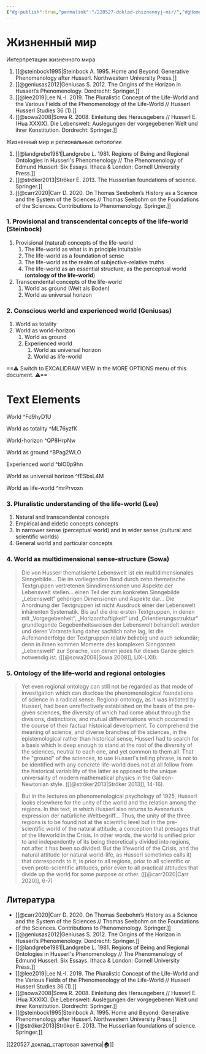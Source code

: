 ```yaml
---
{"dg-publish":true,"permalink":"/220527-doklad-zhiznennyj-mir/","dgHomeLink":false,"dgPassFrontmatter":false}
---
```


# Жизненный мир
Интерпретации жизненного мира
1. [[@steinbock1995|Steinbock A. 1995. Home and Beyond: Generative Phenomenology after Husserl. Northwestern University Press.]]
2. [[@geniusas2012|Geniusas S. 2012. The Origins of the Horizon in Husserl’s Phenomenology. Dordrecht: Springer.]]
3. [[@lee2019|Lee N.-I. 2019. The Pluralistic Concept of the Life-World and the Various Fields of the Phenomenology of the Life-World // Husserl Husserl Studies 36 (1).]]
4. [[@sowa2008|Sowa R. 2008. Einleitung des Herausgebers // Husserl E. (Hua XXXIX). Die Lebenswelt: Auslegungen der vorgegebenen Welt und ihrer Konstitution. Dordrecht: Springer.]]

Жизненный мир и региональные онтологии
1. [[@landgrebe1981|Landgrebe L. 1981. Regions of Being and Regional Ontologies in Husserl's Phenomenology // The Phenomenology of Edmund Husserl: Six Essays. Ithaca & London: Cornell University Press.]]
2. [[@ströker2013|Ströker E. 2013. The Husserlian foundations of science. Springer.]]
3. [[@carr2020|Carr D. 2020. On Thomas Seebohm’s History as a Science and the System of the Sciences // Thomas Seebohm on the Foundations of the Sciences. Contributions to Phenomenology. Springer.]]

### 1. Provisional and transcendental concepts of the life-world (Steinbock)
1. Provisional (natural) concepts of the life-world
	1. The life-world as what is in principle intuitable
	2. The life-world as a foundation of sense
	3. The life-world as the realm of subjective-relative truths
	4. The life-world as an essential structure, as the perceptual world (**ontology of the life-world**)
2. Transcendental concepts of the life-world
	1. World as ground (Welt als Boden)
	2. World as universal horizon


### 2. Conscious world and experienced world (Geniusas)
1. World as totality
2. World as world-horizon
	1. World as ground
	2. Experienced world
		1. World as universal horizon
		2. World as life-world


<div class="transclusion internal-embed is-loaded"><div class="markdown-embed">

<div class="markdown-embed-title">



</div>


==⚠  Switch to EXCALIDRAW VIEW in the MORE OPTIONS menu of this document. ⚠==


# Text Elements
World ^Fd9hyD1U

World as totality ^ML76yzfK

World-horizon ^QP8HrpNw

World as ground ^BPag2WLO

Experienced world ^blO0p9hn

World as universal horizon ^fESbsL4M

World as life-world ^mrPrvoxn



</div></div>



### 3. Pluralistic understanding of the life-world (Lee)
1. Natural and transcendental concepts
2. Empirical and eidetic concepts concepts
3. In narrower sense (perceptual world) and in wider sense (cultural and scientific worlds)
4. General world and particular concepts


### 4. World as multidimensional sense-structure (Sowa)
> Die von Husserl thematisierte Lebenswelt ist ein multidimensionales Sinngebilde… Die im vorliegenden Band durch zehn thematische Textgruppen vertretenen Sinndimensionen und Aspekte der Lebenswelt stellen… einen Teil der zum konkreten Sinngebilde „Lebenswelt“ gehörigen Dimensionen und Aspekte dar… Die Anordnung der Textgruppen ist nicht Ausdruck einer der Lebenswelt inhärenten Systematik. Bis auf die drei ersten Textgruppen, in denen mit „Vorgegebenheit“, „Horizonthaftigkeit“ und „Orientierungsstruktur“ grundlegende Gegebenheitsweisen der Lebenswelt behandelt werden und deren Voranstellung daher sachlich nahe lag, ist die Aufeinanderfolge der Textgruppen relativ beliebig und auch sekundär; denn in ihnen kommen Momente des komplexen Sinnganzen „Lebenswelt“ zur Sprache, von denen jedes für dieses Ganze gleich notwendig ist. ([[@sowa2008|Sowa 2008]], LIX-LXII).


### 5.  Ontology of the life-world and regional ontologies
> Yet even regional ontology can still not be regarded as that mode of investigation which can disclose the phenomenological foundations of science in a radical sense.
> Regional ontology, as it was initiated by Husserl, had been unreflectively established on the basis of the pre-given sciences, the diversity of which had come about through the divisions, distinctions, and mutual differentiations which occurred in the course of their factual historical development. 
> To comprehend the meaning of science, and diverse branches of the sciences, in the epistemological rather than historical sense, Husserl had to search for a basis which is deep enough to stand at the root of the diversity of the sciences, neutral to each one, and yet common to them all.
> That the "ground" of the sciences, to use Husserl's telling phrase, is not to be identified with any concrete life-world does not at all follow from the historical variability of the latter as opposed to the unique universality of modern mathematical physics in the Galleon-Newtonian style. ([[@ströker2013|Ströker 2013]], 14-16).

> But in the lectures on phenomenological psychology of 1925, Husserl looks elsewhere for the unity of the world and the relation among the regions. In this text, in which Husserl also returns to Avenarius’s expression der natürliche Weltbegriff… Thus, the unity of the three regions is to be found not at the scientific level but in the pre-scientific world of the natural attitude, a conception that presages that of the lifeworld in the Crisis. In other words, the world is unified prior to and independently of its being theoretically divided into regions, not after it has been so divided. But the lifeworld of the Crisis, and the natural attitude (or natural world-life, as Husserl sometimes calls it) that corresponds to it, is prior to all regions, prior to all scientific or even proto-scientific attitudes, prior even to all practical attitudes that divide up the world for some purpose or other. ([[@carr2020|Carr 2020]], 6-7)


## Литература
- [[@carr2020|Carr D. 2020. On Thomas Seebohm’s History as a Science and the System of the Sciences // Thomas Seebohm on the Foundations of the Sciences. Contributions to Phenomenology. Springer.]]
- [[@geniusas2012|Geniusas S. 2012. The Origins of the Horizon in Husserl’s Phenomenology. Dordrecht: Springer.]]
- [[@landgrebe1981|Landgrebe L. 1981. Regions of Being and Regional Ontologies in Husserl's Phenomenology // The Phenomenology of Edmund Husserl: Six Essays. Ithaca & London: Cornell University Press.]]
- [[@lee2019|Lee N.-I. 2019. The Pluralistic Concept of the Life-World and the Various Fields of the Phenomenology of the Life-World // Husserl Husserl Studies 36 (1).]]
- [[@sowa2008|Sowa R. 2008. Einleitung des Herausgebers // Husserl E. (Hua XXXIX). Die Lebenswelt: Auslegungen der vorgegebenen Welt und ihrer Konstitution. Dordrecht: Springer.]]
- [[@steinbock1995|Steinbock A. 1995. Home and Beyond: Generative Phenomenology after Husserl. Northwestern University Press.]]
- [[@ströker2013|Ströker E. 2013. The Husserlian foundations of science. Springer.]]



[[220527 доклад_стартовая заметка|🏠]]
